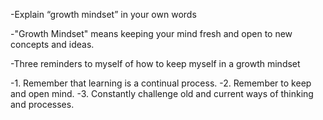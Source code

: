
-Explain “growth mindset” in your own words

-"Growth Mindset" means keeping your mind fresh and open to new concepts and ideas.

-Three reminders to myself of how to keep myself in a growth mindset

-1. Remember that learning is a continual process.
-2. Remember to keep and open mind.
-3. Constantly challenge old and current ways of thinking and processes.

